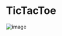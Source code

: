 # TicTacToe
![image](https://user-images.githubusercontent.com/48709611/148796982-8141d5a8-ac64-4e93-87c6-35568352d591.png)
